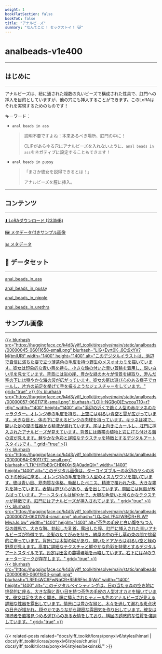 ```yaml
---
weight: 1
bookFlatSection: false
bookToC: false
title: "アナルビーズ"
summary: "なんてこと！ セックストイ！ 🙀"
---
```


<!--markdownlint-disable MD025 MD033 MD034 -->

# analbeads-v1e400

---

## はじめに

---

アナルビーズは、紐に通された複数の丸いビーズで構成された性具で、肛門への挿入を目的としていますが、他の穴にも挿入することができます。このLoRAはそれを実現するためのものです！

キーワード：

- `anal beads in ass`

  > 説明不要ですよね！本来あるべき場所、肛門の中に！
  >
  > CLIPがあらゆる穴にアナルビーズを入れないように、`anal beads in ass`をネガティブに設定することもできます！

- `anal beads in pussy`

  > 「まさか彼女を説得できるとは！」
  >
  > アナルビーズを膣に挿入。

---

## コンテンツ

---

[⬇️ LoRAダウンロード (233MB)](https://huggingface.co/k4d3/yiff_toolkit/resolve/main/ponyxl_loras/analbeads-v1e400.safetensors?download=true)

<!--
[⬇️ 圧縮版LoRAダウンロード ({}MB)](https://huggingface.co/k4d3/yiff_toolkit/resolve/main/ponyxl_loras_shrunk_2/{}.safetensors?download=true)
-->

[🖼️ メタデータ付きサンプル画像](https://huggingface.co/k4d3/yiff_toolkit/tree/main/static/{})

[📊 メタデータ](https://huggingface.co/k4d3/yiff_toolkit/raw/main/ponyxl_loras/analbeads-v1e400.json)

## 📐 データセット

---

[anal_beads_in_ass](https://huggingface.co/datasets/k4d3/furry/tree/main/anal_beads_in_ass)

[anal_beads_in_pussy](https://huggingface.co/datasets/k4d3/furry/tree/main/anal_beads_in_pussy)

[anal_beads_in_nipple](https://huggingface.co/datasets/k4d3/furry/tree/main/anal_beads_in_nipple)

[anal_beads_in_urethra](https://huggingface.co/datasets/k4d3/furry/tree/main/anal_beads_in_urethra)

## サンプル画像

---

<div class="image-grid">
  <div class="image-grid-container">
    <a href="https://huggingface.co/k4d3/yiff_toolkit/resolve/main/static/analbeads/00000045-06011658.png">
      {{< blurhash
          src="https://huggingface.co/k4d3/yiff_toolkit/resolve/main/static/analbeads/00000045-06011658-small.png"
          blurhash="LIG+Eyrt0K-.6Ct9xYV?M{tmIURi"
          width="1400"
          height="1400"
          alt="このデジタルイラストは、浜辺で自信に満ちた姿で立つ薄茶色の毛皮を持つ野生のメスオオカミを描いています。彼女は印象的な青い目を持ち、小さな鈴の付いた青い首輪を着用し、鋭い白い爪を見せています。背景には岩の崖、豊かな緑の木々が情景を縁取り、澄んだ空の下には穏やかな海の波が広がっています。彼女の尾は遊び心のある様子でカールし、片方の前足を挙げて手を振るようなジェスチャーをしています。"
          grid="true"
      >}}
    </a>
    <a href="https://huggingface.co/k4d3/yiff_toolkit/resolve/main/static/analbeads/00000057-06011716.png">
      {{< blurhash
          src="https://huggingface.co/k4d3/yiff_toolkit/resolve/main/static/analbeads/00000057-06011716-small.png"
          blurhash="LOI|:-NGBgO[E;wcouT10=r?-6jc"
          width="1400"
          height="1400"
          alt="浜辺の近くで跪く人型の赤キツネのキャラクター。オレンジ赤の毛皮を持ち、上空には明るい青空と雲が広がっています。大きな目と、体の下に見えるピンクの肉球を持っています。キツネは裸で、開いた足の間の性器から精液が漏れています。尾は上向きにカールし、肛門に挿入されたアナルビーズが見えています。背景には熱帯の植物と岩に打ち付ける海の波が見えます。鮮やかな色彩と詳細なテクスチャを特徴とするデジタルアートスタイルです。"
          grid="true"
      >}}
    </a>
  </div>
</div>
<div class="image-grid">
  <div class="image-grid-container">
    <a href="https://huggingface.co/k4d3/yiff_toolkit/resolve/main/static/analbeads/00000064-06011732.png">
      {{< blurhash
          src="https://huggingface.co/k4d3/yiff_toolkit/resolve/main/static/analbeads/00000064-06011732-small.png"
          blurhash="LTK^{HTbE0rCHDNXnj$jA0adnQI="
          width="1400"
          height="1400"
          alt="このデジタル画像は、ターコイズブルーの水辺のヤシの木の下の砂浜に座る、オレンジ色の毛皮を持つ人型のオスカワウソを描いています。彼は青い目、筋肉質な体格、勃起したペニス、精液で覆われた体、大きな睾丸を持っています。表情は遊び心があり、舌を出しています。周囲には貝殻が散らばっています。アートスタイルは鮮やかで、大胆な色使いと滑らかなテクスチャが特徴です。肛門にはアナルビーズが挿入されています。"
          grid="true"
      >}}
    </a>
    <a href="https://huggingface.co/k4d3/yiff_toolkit/resolve/main/static/analbeads/00000073-06011754.png">
      {{< blurhash
          src="https://huggingface.co/k4d3/yiff_toolkit/resolve/main/static/analbeads/00000073-06011754-small.png"
          blurhash="LQJQvL?F4:IWB@R*ELW?MwaJs:bw"
          width="1400"
          height="1400"
          alt="茶色の毛皮と白い腹を持つ人型の雌馬で、大きな胸、勃起した乳首、露出した膣、肛門に挿入された青いアナルビーズが特徴です。金髪のたてがみを持ち、納屋の中の干し草の束の間で挑発的に座っています。背景には木製の梁があり、開いたドアからは明るい空と緑の野原が見えます。高度に詳細なテクスチャと鮮やかな色彩を特徴とするデジタルアートスタイルです。設定は田舎の農場環境を示唆しています。右下にはAIのウォーターマークが存在します。"
          grid="true"
      >}}
    </a>
  </div>
</div>
<div class="image-grid">
  <div class="image-grid-container">
    <a href="https://huggingface.co/k4d3/yiff_toolkit/resolve/main/static/analbeads/00000080-06011803.png">
      {{< blurhash
          src="https://huggingface.co/k4d3/yiff_toolkit/resolve/main/static/analbeads/00000080-06011803-small.png"
          blurhash="LREflsWC9FwNqCR*R5RREhs.$jWq"
          width="1400"
          height="1400"
          alt="このデジタルペインティングは、日の当たる森の空き地に挑発的に座る、大きな胸と青い目を持つ茶色の毛皮の人型オオカミを描いています。彼女は足を大きく開き、膣に挿入されたティール色のアナルビーズが見える詳細な性器を露出しています。情景には豊かな緑と、木々を通して漏れる斑点状の日光が描かれ、穏やかでありながら親密な雰囲気を作り出しています。彼女は視聴者を直接見つめる遊び心のある表情をしており、構図の誘惑的な性質を強調しています。"
          grid="true"
      >}}
    </a>
  </div>
</div>

---

{{< related-posts related="docs/yiff_toolkit/loras/ponyxlv6/styles/himari | docs/yiff_toolkit/loras/ponyxlv6/styles/chunie/ | docs/yiff_toolkit/loras/ponyxlv6/styles/beksinski/" >}}
